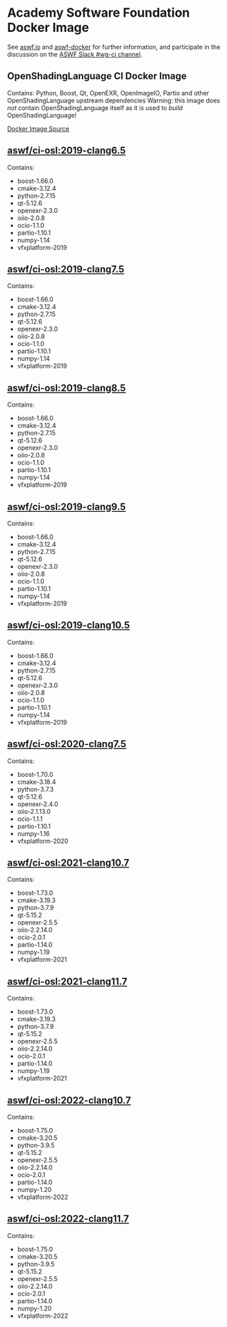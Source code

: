 <!--
Copyright (c) Contributors to the aswf-docker Project. All rights reserved.
SPDX-License-Identifier: Apache-2.0

Warning: this file is automatically generated from a template!
-->

# Academy Software Foundation Docker Image

See [aswf.io](https://aswf.io) and [aswf-docker](https://github.com/AcademySoftwareFoundation/aswf-docker)
for further information, and participate in the discussion on the
[ASWF Slack #wg-ci channel](https://academysoftwarefdn.slack.com/archives/C0169RX7MMK).

## OpenShadingLanguage CI Docker Image

Contains: Python, Boost, Qt, OpenEXR, OpenImageIO, Partio and other OpenShadingLanguage upstream dependencies
Warning: this image does *not* contain OpenShadingLanguage itself as it is used to *build* OpenShadingLanguage!

[Docker Image Source](https://github.com/AcademySoftwareFoundation/aswf-docker/blob/master/ci-osl/Dockerfile)

## [aswf/ci-osl:2019-clang6.5](https://hub.docker.com/r/aswf/ci-osl/tags?page=1&name=2019-clang6.5)

Contains:
* boost-1.66.0
* cmake-3.12.4
* python-2.7.15
* qt-5.12.6
* openexr-2.3.0
* oiio-2.0.8
* ocio-1.1.0
* partio-1.10.1
* numpy-1.14
* vfxplatform-2019

## [aswf/ci-osl:2019-clang7.5](https://hub.docker.com/r/aswf/ci-osl/tags?page=1&name=2019-clang7.5)

Contains:
* boost-1.66.0
* cmake-3.12.4
* python-2.7.15
* qt-5.12.6
* openexr-2.3.0
* oiio-2.0.8
* ocio-1.1.0
* partio-1.10.1
* numpy-1.14
* vfxplatform-2019

## [aswf/ci-osl:2019-clang8.5](https://hub.docker.com/r/aswf/ci-osl/tags?page=1&name=2019-clang8.5)

Contains:
* boost-1.66.0
* cmake-3.12.4
* python-2.7.15
* qt-5.12.6
* openexr-2.3.0
* oiio-2.0.8
* ocio-1.1.0
* partio-1.10.1
* numpy-1.14
* vfxplatform-2019

## [aswf/ci-osl:2019-clang9.5](https://hub.docker.com/r/aswf/ci-osl/tags?page=1&name=2019-clang9.5)

Contains:
* boost-1.66.0
* cmake-3.12.4
* python-2.7.15
* qt-5.12.6
* openexr-2.3.0
* oiio-2.0.8
* ocio-1.1.0
* partio-1.10.1
* numpy-1.14
* vfxplatform-2019

## [aswf/ci-osl:2019-clang10.5](https://hub.docker.com/r/aswf/ci-osl/tags?page=1&name=2019-clang10.5)

Contains:
* boost-1.66.0
* cmake-3.12.4
* python-2.7.15
* qt-5.12.6
* openexr-2.3.0
* oiio-2.0.8
* ocio-1.1.0
* partio-1.10.1
* numpy-1.14
* vfxplatform-2019

## [aswf/ci-osl:2020-clang7.5](https://hub.docker.com/r/aswf/ci-osl/tags?page=1&name=2020-clang7.5)

Contains:
* boost-1.70.0
* cmake-3.18.4
* python-3.7.3
* qt-5.12.6
* openexr-2.4.0
* oiio-2.1.13.0
* ocio-1.1.1
* partio-1.10.1
* numpy-1.16
* vfxplatform-2020

## [aswf/ci-osl:2021-clang10.7](https://hub.docker.com/r/aswf/ci-osl/tags?page=1&name=2021-clang10.7)

Contains:
* boost-1.73.0
* cmake-3.19.3
* python-3.7.9
* qt-5.15.2
* openexr-2.5.5
* oiio-2.2.14.0
* ocio-2.0.1
* partio-1.14.0
* numpy-1.19
* vfxplatform-2021

## [aswf/ci-osl:2021-clang11.7](https://hub.docker.com/r/aswf/ci-osl/tags?page=1&name=2021-clang11.7)

Contains:
* boost-1.73.0
* cmake-3.19.3
* python-3.7.9
* qt-5.15.2
* openexr-2.5.5
* oiio-2.2.14.0
* ocio-2.0.1
* partio-1.14.0
* numpy-1.19
* vfxplatform-2021

## [aswf/ci-osl:2022-clang10.7](https://hub.docker.com/r/aswf/ci-osl/tags?page=1&name=2022-clang10.7)

Contains:
* boost-1.75.0
* cmake-3.20.5
* python-3.9.5
* qt-5.15.2
* openexr-2.5.5
* oiio-2.2.14.0
* ocio-2.0.1
* partio-1.14.0
* numpy-1.20
* vfxplatform-2022

## [aswf/ci-osl:2022-clang11.7](https://hub.docker.com/r/aswf/ci-osl/tags?page=1&name=2022-clang11.7)

Contains:
* boost-1.75.0
* cmake-3.20.5
* python-3.9.5
* qt-5.15.2
* openexr-2.5.5
* oiio-2.2.14.0
* ocio-2.0.1
* partio-1.14.0
* numpy-1.20
* vfxplatform-2022


